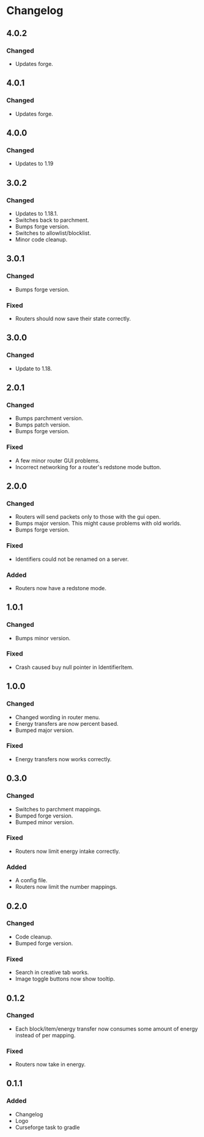 # Changelog
## 4.0.2
### Changed
* Updates forge.
## 4.0.1
### Changed
* Updates forge.
## 4.0.0
### Changed
* Updates to 1.19
## 3.0.2
### Changed
* Updates to 1.18.1.
* Switches back to parchment.
* Bumps forge version.
* Switches to allowlist/blocklist.
* Minor code cleanup.
## 3.0.1
### Changed
* Bumps forge version.
### Fixed
* Routers should now save their state correctly.
## 3.0.0
### Changed
* Update to 1.18.
## 2.0.1
### Changed
* Bumps parchment version.
* Bumps patch version.
* Bumps forge version.
### Fixed
* A few minor router GUI problems.
* Incorrect networking for a router's redstone mode button.
## 2.0.0
### Changed
* Routers will send packets only to those with the gui open.
* Bumps major version. This might cause problems with old worlds.
* Bumps forge version.
### Fixed
* Identifiers could not be renamed on a server.
### Added
* Routers now have a redstone mode.
## 1.0.1
### Changed
* Bumps minor version.
### Fixed
* Crash caused buy null pointer in IdentifierItem.
## 1.0.0
### Changed
* Changed wording in router menu.
* Energy transfers are now percent based.
* Bumped major version.
### Fixed
* Energy transfers now works correctly.
## 0.3.0
### Changed
* Switches to parchment mappings.
* Bumped forge version.
* Bumped minor version.
### Fixed
* Routers now limit energy intake correctly.
### Added
* A config file.
* Routers now limit the number mappings.
## 0.2.0
### Changed
* Code cleanup.
* Bumped forge version.
### Fixed
* Search in creative tab works.
* Image toggle buttons now show tooltip.
## 0.1.2
### Changed
* Each block/item/energy transfer now consumes some amount of energy instead of per mapping.
### Fixed
* Routers now take in energy.
## 0.1.1
### Added
* Changelog
* Logo
* Curseforge task to gradle